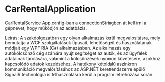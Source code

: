 # CarRentalApplication

CarRentalService App.config-ban a connectionStringben át kell írni a gépnevet, hogy működjön az adatbázis.

Leírás: A szakdolgozatban egy olyan alkalmazás kerül megvalósításra, mely bemutatja a WCF szolgáltatások típusait,
lehetőségeit és használatának módjait egy WPF RIA (C#) alkalmazásban. Az alkalmazás egy autókölcsönző cég számára nyújt segítséget az autók,
és az ügyfelek adatainak tárolására, valamint a kölcsönzések nyomon követésére, azokhoz kapcsolódó adatok kezeléséhez.
A hatékony kétoldalú aszinkron kommunikáció megvalósításához az ASP.NET keretrendszerre épülő SignalR technológia is
felhasználásra kerül a program létrehozása során.

